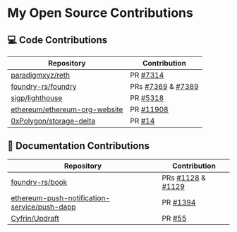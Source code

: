 # My Open Source Contributions

## 💻 Code Contributions

| Repository                                                                        | Contribution                                                                                                            |
| --------------------------------------------------------------------------------- | ----------------------------------------------------------------------------------------------------------------------- |
| [paradigmxyz/reth](https://github.com/paradigmxyz/reth)                           | PR [#7314](https://github.com/paradigmxyz/reth/pull/7314)                                                               |
| [foundry-rs/foundry](https://github.com/foundry-rs/foundry)                       | PRs [#7369](https://github.com/foundry-rs/foundry/pull/7369) & [#7389](https://github.com/foundry-rs/foundry/pull/7389) |
| [sigp/lighthouse](https://github.com/sigp/lighthouse)                             | PR [#5318](https://github.com/sigp/lighthouse/pull/5318)                                                                |
| [ethereum/ethereum-org-website](https://github.com/ethereum/ethereum-org-website) | PR [#11908](https://github.com/ethereum/ethereum-org-website/pull/11908)                                                |
| [0xPolygon/storage-delta](https://github.com/0xPolygon/storage-delta)             | PR [#14](https://github.com/0xPolygon/storage-delta/pull/14)                                                            |

## 📝 Documentation Contributions

| Repository                                                                                                      | Contribution                                                                                                      |
| --------------------------------------------------------------------------------------------------------------- | ----------------------------------------------------------------------------------------------------------------- |
| [foundry-rs/book](https://github.com/foundry-rs/book)                                                           | PRs [#1128](https://github.com/foundry-rs/book/pull/1128) & [#1129](https://github.com/foundry-rs/book/pull/1129) |
| [ethereum-push-notification-service/push-dapp](https://github.com/ethereum-push-notification-service/push-dapp) | PR [#1394](https://github.com/ethereum-push-notification-service/push-dapp/pull/1394)                             |
| [Cyfrin/Updraft](https://github.com/Cyfrin/Updraft)                                                             | PR [#55](https://github.com/Cyfrin/Updraft/pull/55)                                                               |
